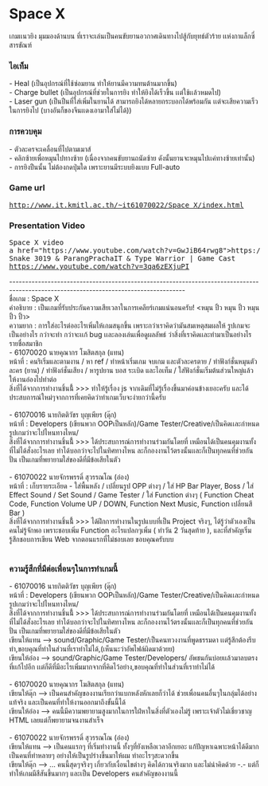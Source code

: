 ﻿# Space X
  เกมเเนวยิง มุมมองด้านบน ที่เราจะเล่นเป็นคนขับยานอวกาศเดินทางไปสู้กับยุทธ์ตัวร้าย เเห่งกาแล็กซี่สารขัณฑ์<br>
<h3>ไอเท็ม</h3>
- Heal (เป็นอุปกรณ์ที่ใช้ซ่อมยาน ทำให้ยานมีความทนต้านมากขึ้น)<br>
- Charge bullet (เป็นอุปกรณ์ที่ช่วยในการยิง ทำให้ยิงได้เร็วขึ้น เเต่ใช้เเล้วหมดไป)<br>
- Laser gun (เป็นปืนที่ใส่เพิ่มในยานได้ สามารถยิงได้หลายกระบอกได้พร้อมกัน เเต่จะเสียความเร็วในการยิงไป (บางอันก็ของจีนเเดงเอามาใส่ไม่ได้))<br>
<h3>การควบคุม</h3>
- ตัวละครจะเคลื่อนที่ไปตามเมาส์<br>
- คลิกซ้ายเพื่อหมุนไปทางซ้าย (เนื่องจากคนขับยานถนัดซ้าย ดังนั้นยานจะหมุนไปเเค่ทางซ้ายเท่านั้น)<br>
- การยิงปืนนั้น ไม่ต้องกดปุ่มใด  เพราะยานมีระบบยิงแบบ Full-auto<br>
<h3>Game url</h3>
<pre><a href="http://www.it.kmitl.ac.th/~it61070022/Space_X/index.html">http://www.it.kmitl.ac.th/~it61070022/Space_X/index.html</a></pre>
<h3>Presentation Video</h3>
<pre>Space X video<br>a href="https://www.youtube.com/watch?v=GwJiB64rwg8">https://www.youtube.com/watch?v=GwJiB64rwg8</a><br>Snake​ 3019 & ParangPrachaIT & Type Warrior | Game Cast<br><a href="https://www.youtube.com/watch?v=3qa6zEXjuPI">https://www.youtube.com/watch?v=3qa6zEXjuPI</a></pre>
-------------------------------------------------------------------------------------------------------------------------------------<br>
ชื่อเกม : Space X<br>
คำอธิบาย : เป็นเกมที่รับประกันความเสียเวลาในการเคลียร์เกมแน่นอนครับ! <หมุน ปิ้ว หมุน ปิ้ว หมุน ปิ้ว ปิ้ว><br>
ความยาก : การใส่อะไรต่ออะไรเพิ่มให้เกมสนุกขึ้น เพราะกว่าเราคิดว่ามันสมเหตุสมผลให้ รูปเกมจะเป็นอย่างไร กว่าจะทำ กว่าจะเเก้ bug เเละลองเล่นเพื่อดูผลลัพธ์ ว่าสิ่งที่เราคิดเเละทำมาเป็นอย่างไร<br>
รายชื่อสมาชิก <br>
- 61070020 นายคุณากร โฆสิตสกุล (แทน)<br>
หน้าที่ :  คนริเริ่มและตามงาน / หา ref / ทำหน้าเริ่มเกม จบเกม และตัวละครตาย / ทำฟังก์ชั่นหมุนตัวละคร (ยาน) / ทำฟังก์ชั่นเสียง / หารูปยาน บอส ระเบิด และไอเท็ม / ใส่ฟังก์ชั่นเริ่มต้นส่วนใหญ่แล้วให้งานอ๋องไปทำต่อ<br>
สิ่งที่ได้จากการทำงานชิ้นนี้้ >>> ทำให้รู้เรื่อง js จากเดิมที่ไม่รู้เรื่องขึ้นมาค่อนข้างเยอะครับ และได้ประสบการณ์ใหม่ๆจากการที่เคยคิดว่าทำเกมเว็บจะง่ายกว่านี้ครับ<br><br>
- 61070016 นายกิตติวัชร บุญเพียร (ดุ๊ก)<br>
หน้าที่ : Developers (เขียนพวก OOPเป็นหลัก)/Game Tester/Creative/เป็นคิดเเละกำหนดรูปเกมว่าจะไปไหนทางไหน/<br>
สิ่งที่ได้จากการทำงานชิ้นนี้้ >>> ได้ประสบการณ์การทำงานร่วมกันโดยที่ เหมือนได้เป็นคนคุมงานทั้งที่ไม่ได้สั่งอะไรเลย ทำได้บอกว่าจะไปในทิศทางไหน ละก็กองงานไว้ตรงนั้นเเละก็เป็นทุกคนที่ช่วยกันปั่น เป็นเกมที่พยายามใส่ของดีที่มีข้อเสียในตัว<br><br>
- 61070022 นายจักรพรรดิ์ สุวรรณโณ (อ๋อง)<br>
หน้าที่ : เก็บรายระเอียด - ใส่พื้นหลัง / เปลี่ยนรูป OPP ต่างๆ / ใส่ HP Bar Player, Boss / ใส่ Effect Sound / Set Sound / Game Tester / ใส่ Function ต่างๆ ( Function Cheat Code, Function Volume UP / DOWN, Function Next Music, Function เปลี่ยนสี Bar )<br>
สิ่งที่ได้จากการทำงานชิ้นนี้้ >>> ได้ฝึกการทำงานในรูปแบบที่เป็น Project จริงๆ, ได้รู้ว่าตัวเองเป็นคนไม่รู้จักพอ เพราะชอบเพิ่ม Function อะไรแปลกๆเพิ่ม ( ทำวัน 2 วันสุดท้าย ), และที่สำคัญเริ่มรู้สึกชอบการเขียน Web จากตอนแรกที่ไม่ชอบเลย ขอบคุณครับบบ <br><br>
<h3>ความรู้สึกที่มีต่อเพื่อนๆในการทำเกมนี้</h3>
- 61070016 นายกิตติวัชร บุญเพียร (ดุ๊ก)<br>
หน้าที่ : Developers (เขียนพวก OOPเป็นหลัก)/Game Tester/Creative/เป็นคิดเเละกำหนดรูปเกมว่าจะไปไหนทางไหน/<br>
สิ่งที่ได้จากการทำงานชิ้นนี้้ >>> ได้ประสบการณ์การทำงานร่วมกันโดยที่ เหมือนได้เป็นคนคุมงานทั้งที่ไม่ได้สั่งอะไรเลย ทำได้บอกว่าจะไปในทิศทางไหน ละก็กองงานไว้ตรงนั้นเเละก็เป็นทุกคนที่ช่วยกันปั่น เป็นเกมที่พยายามใส่ของดีที่มีข้อเสียในตัว<br>
เขียนให้แทน --> sound/Graphic/Game Tester/เป็นคนทวงงานที่พูดธรรมดา เเต่รู้สึกต้องรีบทำ,ขอบคุณที่ทำในส่วนที่เราทำไม่ได้,(เห็นนะว่าอัพไฟล์ผิดมาด้วยย)<br>
เขียนให้อ๋อง --> sound/Graphic/Game Tester/Developers/ อัพชนกันบ่อยเเล้วมาลบตรงที่เเก้ไปอีก เเต่ก็ดีที่มีอะไรเพิ่มมากจากที่คิดไว้อย่าง,ขอบคุณที่ทำในส่วนที่เราทำไม่ได้<br><br>
- 61070020 นายคุณากร โฆสิตสกุล (แทน)<br>
เขียนให้ดุ๊ก --> เป็นคนสำคัญของงานเรียกว่าแบกหลังหักเลยก็ว่าได้ ช่วยเพื่อนคนอื่นๆในกลุ่มได้อย่างแท้จริง และเป็นคนที่ทำให้งานออกมาถึงขั้นนี้ได้<br>
เขียนให้อ๋อง --> คนนี้มีความพยายามสูงมากในการใฝ่หาในสิ่งที่ตัวเองไม่รู้ เพราะเจ้าตัวไม่เชี่ยวชาญ HTML เลยแต่ก็พยายามจนงานสำเร็จ<br><br>
- 61070022 นายจักรพรรดิ์ สุวรรณโณ (อ๋อง)<br>
เขียนให้แทน --> เป็นคนแรกๆ ที่เริ่มทำงานนี้ ทั้งๆที่ยังเหลือเวลาอีกเยอะ แก้ปัญหาเฉพาะหน้าได้ดีมาก เป็นคนที่ทำหลายๆ อย่างให้เป็นรูปร่างขึ้นมาให้ผม ทำอะไรๆสะดวกขึ้น<br>เขียนให้ดุ๊ก --> ... คนนี้สุดๆจริงๆ เกี่ยวกับเงื่อนไขต่างๆ คิดได้กวนจริงมาก และไม่น่าคิดด้วย -.- แต่ก็ทำให้เกมมีสีสันขึ้นมากๆ และเป็น Developers คนสำคัญของงานนี้<br>
